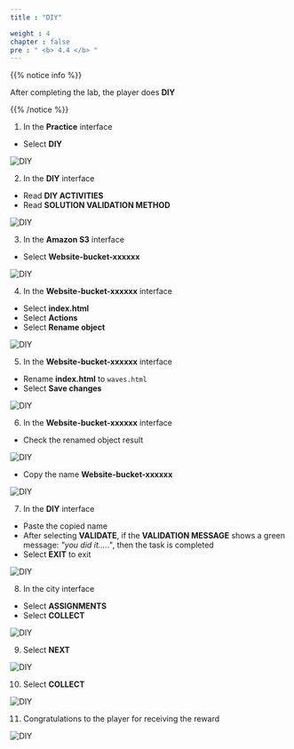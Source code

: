 ```yaml
---
title : "DIY"

weight : 4
chapter : false
pre : " <b> 4.4 </b> "
---
```


{{% notice info %}}

After completing the lab, the player does **DIY**

{{% /notice %}}

1. In the **Practice** interface

- Select **DIY**

![DIY](/images/4-staticwebhosting/4.4-diy/1-diy.png?width=90pc)

2. In the **DIY** interface

- Read **DIY ACTIVITIES**
- Read **SOLUTION VALIDATION METHOD**

![DIY](/images/4-staticwebhosting/4.4-diy/2-diy.png?width=90pc)

3. In the **Amazon S3** interface

- Select **Website-bucket-xxxxxx**

![DIY](/images/4-staticwebhosting/4.4-diy/3-diy.png?width=90pc)

4. In the **Website-bucket-xxxxxx** interface

- Select **index.html**
- Select **Actions**
- Select **Rename object**

![DIY](/images/4-staticwebhosting/4.4-diy/5-diy.png?width=90pc)

5. In the **Website-bucket-xxxxxx** interface

- Rename **index.html** to ```waves.html```
- Select **Save changes**

![DIY](/images/4-staticwebhosting/4.4-diy/6-diy.png?width=90pc)

6. In the **Website-bucket-xxxxxx** interface

- Check the renamed object result

![DIY](/images/4-staticwebhosting/4.4-diy/7-diy.png?width=90pc)

- Copy the name **Website-bucket-xxxxxx**

![DIY](/images/4-staticwebhosting/4.4-diy/8-diy.png?width=90pc)

7. In the **DIY** interface

- Paste the copied name
- After selecting **VALIDATE**, if the **VALIDATION MESSAGE** shows a green message: *"you did it....."*, then the task is completed
- Select **EXIT** to exit

![DIY](/images/4-staticwebhosting/4.4-diy/9-diy.png?width=90pc)

8. In the city interface

- Select **ASSIGNMENTS**
- Select **COLLECT**

![DIY](/images/4-staticwebhosting/4.4-diy/10-diy.png?width=90pc)

9. Select **NEXT**

![DIY](/images/4-staticwebhosting/4.4-diy/11-diy.png?width=90pc)

10. Select **COLLECT**

![DIY](/images/4-staticwebhosting/4.4-diy/12-diy.png?width=90pc)

11. Congratulations to the player for receiving the reward

![DIY](/images/4-staticwebhosting/4.4-diy/13-diy.png?width=90pc)
